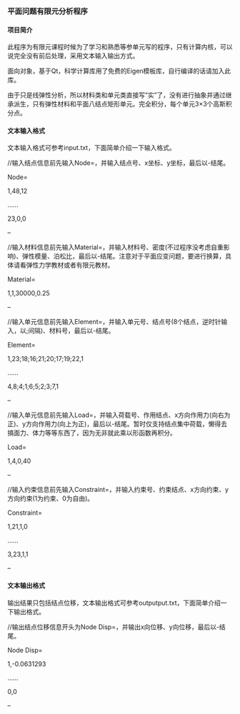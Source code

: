 ### 平面问题有限元分析程序

#### 项目简介

此程序为有限元课程时候为了学习和熟悉等参单元写的程序，只有计算内核，可以说完全没有前后处理，采用文本输入输出方式。

面向对象，基于Qt，科学计算库用了免费的Eigen模板库，自行编译的话请加入此库。

由于只是线弹性分析，所以材料类和单元类直接写“实”了，没有进行抽象并通过继承派生，只有弹性材料和平面八结点矩形单元。完全积分，每个单元3×3个高斯积分点。

#### 文本输入格式

文本输入格式可参考input.txt，下面简单介绍一下输入格式。

//输入结点信息前先输入Node=，并输入结点号、x坐标、y坐标，最后以-结尾。

Node=

1,48,12

……

23,0,0

–

//输入材料信息前先输入Material=，并输入材料号、密度(不过程序没考虑自重影响)、弹性模量、泊松比，最后以-结尾。注意对于平面应变问题，要进行换算，具体请看弹性力学教材或者有限元教材。

Material=

1,1,30000,0.25

–

//输入单元信息前先输入Element=，并输入单元号、结点号(8个结点，逆时针输入，以;间隔)、材料号，最后以-结尾。

Element=

1,23;18;16;21;20;17;19;22,1

……

4,8;4;1;6;5;2;3;7,1

–

//输入单元信息前先输入Load=，并输入荷载号、作用结点、x方向作用力(向右为正)、y方向作用力(向上为正)，最后以-结尾。暂时仅支持结点集中荷载，懒得去搞面力、体力等等东西了，因为无非就此乘以形函数再积分。

Load=

1,4,0,40

–

//输入约束信息前先输入Constraint=，并输入约束号、约束结点、x方向约束、y方向约束(1为约束、0为自由)。

Constraint=

1,21,1,0

……

3,23,1,1

–

#### 文本输出格式

输出结果只包括结点位移，文本输出格式可参考outputput.txt，下面简单介绍一下输出格式。

//输出结点位移信息开头为Node Disp=，并输出x向位移、y向位移，最后以-结尾。

Node Disp=

1,-0.0631293

……

0,0

–